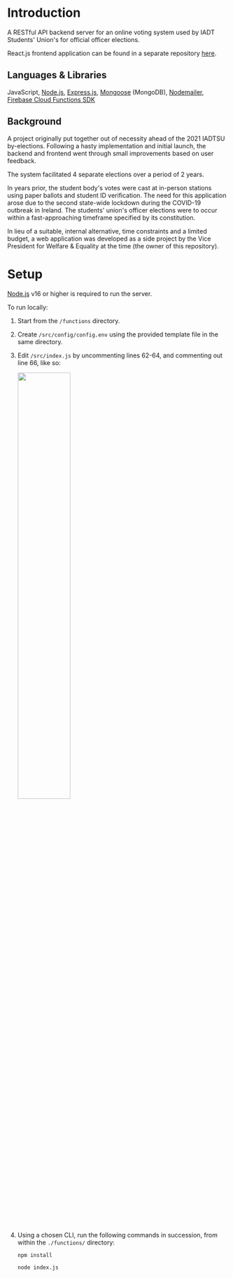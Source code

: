 # Introduction
 
A RESTful API backend server for an online voting system used by IADT Students' Union's for official officer elections.

React.js frontend application can be found  in a separate repository [here](https://github.com/kaific/iadtsu-elections).

## Languages & Libraries
JavaScript, [Node.js](https://nodejs.org/), [Express.js](https://www.npmjs.com/package/express), [Mongoose](https://www.npmjs.com/package/mongoose) (MongoDB), [Nodemailer](https://www.npmjs.com/package/nodemailer), [Firebase Cloud Functions SDK](https://www.npmjs.com/package/firebase-functions)

## Background
A project originally put together out of necessity ahead of the 2021 IADTSU by-elections. Following a hasty implementation and initial launch, the backend and frontend went through small improvements based on user feedback.

The system facilitated 4 separate elections over a period of 2 years.

In years prior, the student body's votes were cast at in-person stations using paper ballots and student ID verification. The need for this application arose due to the second state-wide lockdown during the COVID-19 outbreak in Ireland. The students' union's officer elections were to occur within a fast-approaching timeframe specified by its constitution.

In lieu of a suitable, internal alternative, time constraints and a limited budget, a web application was developed as a side project by the Vice President for Welfare & Equality at the time (the owner of this repository).

# Setup
[Node.js](https://nodejs.org) v16 or higher is required to run the server.

To run locally:
  1. Start from the `/functions` directory.
  2. Create `/src/config/config.env` using the provided template file in the same directory.
  3. Edit `/src/index.js` by uncommenting lines 62-64, and commenting out line 66, like so:
     
     <img src="https://github.com/kaific/iadtsu-elections-server/assets/32389531/3667a454-4c3f-4b42-a316-945110e27d0f" width="50%"/>
     
  5. Using a chosen CLI, run the following commands in succession, from within the `./functions/` directory:
     ```console
     npm install
     ```
     ```console
     node index.js
     ```
